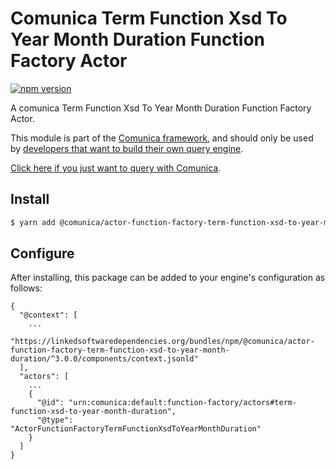 # Comunica Term Function Xsd To Year Month Duration Function Factory Actor

[![npm version](https://badge.fury.io/js/%40comunica%2Factor-function-factory-term-function-xsd-to-year-month-duration.svg)](https://www.npmjs.com/package/@comunica/actor-function-factory-term-function-xsd-to-year-month-duration)

A comunica Term Function Xsd To Year Month Duration Function Factory Actor.

This module is part of the [Comunica framework](https://github.com/comunica/comunica),
and should only be used by [developers that want to build their own query engine](https://comunica.dev/docs/modify/).

[Click here if you just want to query with Comunica](https://comunica.dev/docs/query/).

## Install

```bash
$ yarn add @comunica/actor-function-factory-term-function-xsd-to-year-month-duration
```

## Configure

After installing, this package can be added to your engine's configuration as follows:
```text
{
  "@context": [
    ...
    "https://linkedsoftwaredependencies.org/bundles/npm/@comunica/actor-function-factory-term-function-xsd-to-year-month-duration/^3.0.0/components/context.jsonld"
  ],
  "actors": [
    ...
    {
      "@id": "urn:comunica:default:function-factory/actors#term-function-xsd-to-year-month-duration",
      "@type": "ActorFunctionFactoryTermFunctionXsdToYearMonthDuration"
    }
  ]
}
```
